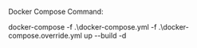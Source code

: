 Docker Compose Command:

docker-compose -f .\docker-compose.yml -f .\docker-compose.override.yml up --build -d